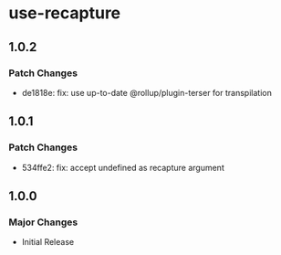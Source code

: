 # use-recapture

## 1.0.2

### Patch Changes

- de1818e: fix: use up-to-date @rollup/plugin-terser for transpilation

## 1.0.1

### Patch Changes

- 534ffe2: fix: accept undefined as recapture argument

## 1.0.0

### Major Changes

- Initial Release
